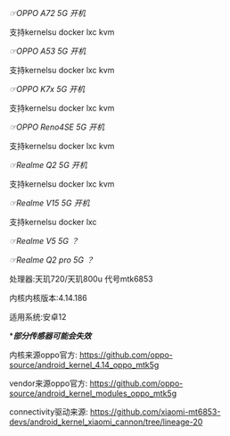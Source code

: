 *☞OPPO A72 5G  开机* 

支持kernelsu docker  lxc   kvm


*☞OPPO A53 5G  开机*  

支持kernelsu docker  lxc   kvm

*☞OPPO K7x 5G  开机*

支持kernelsu docker  lxc   kvm


*☞OPPO Reno4SE 5G 开机*

支持kernelsu docker  lxc   kvm

*☞Realme Q2 5G  开机* 

支持kernelsu docker  lxc  kvm


*☞Realme V15 5G 开机* 

支持kernelsu docker  lxc


*☞Realme V5 5G ？*

*☞Realme Q2 pro 5G ？*

处理器:天玑720/天玑800u 代号mtk6853

内核内核版本:4.14.186

适用系统:安卓12


************部分传感器可能会失效***********

内核来源oppo官方:
https://github.com/oppo-source/android_kernel_4.14_oppo_mtk5g

vendor来源oppo官方:
https://github.com/oppo-source/android_kernel_modules_oppo_mtk5g

connectivity驱动来源:
https://github.com/xiaomi-mt6853-devs/android_kernel_xiaomi_cannon/tree/lineage-20
